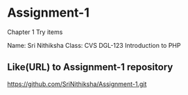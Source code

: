 # Assignment-1
Chapter 1 Try items

Name: Sri Nithiksha
Class: CVS DGL-123 Introduction to PHP

## Like(URL) to Assignment-1 repository
https://github.com/SriNithiksha/Assignment-1.git
